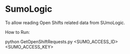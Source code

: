 # SumoLogic

To allow reading Open Shifts related data from SUmoLogic.

How to Run:

python GetOpenShiftRequests.py <SUMO_ACCESS_ID> <SUMO_ACCESS_KEY>
